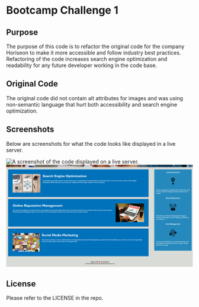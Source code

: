 # Bootcamp Challenge 1

## Purpose

The purpose of this code is to refactor the original code for the company Horiseon to make it more accessible and follow industry best practices. Refactoring of the code increases search engine optimization and readability for any future developer working in the code base.

## Original Code

The original code did not contain alt attributes for images and was using non-semantic language that hurt both accessibility and search engine optimization.

## Screenshots

Below are screenshots for what the code looks like displayed in a live server.

![A screenshot of the code displayed on a live server.](assets\images\Screenshot1.png)
![A screenshot of the code displayed on a live server.](assets\images\Screenshot2.png)


## License

Please refer to the LICENSE in the repo.
